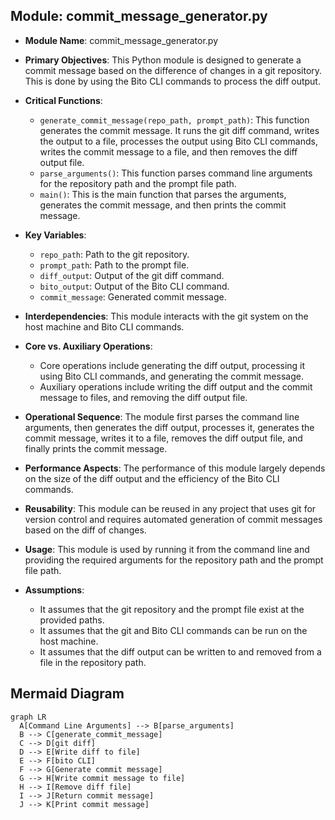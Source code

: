 ## Module: commit_message_generator.py
- **Module Name**: commit_message_generator.py

- **Primary Objectives**: This Python module is designed to generate a commit message based on the difference of changes in a git repository. This is done by using the Bito CLI commands to process the diff output.

- **Critical Functions**: 
    - `generate_commit_message(repo_path, prompt_path)`: This function generates the commit message. It runs the git diff command, writes the output to a file, processes the output using Bito CLI commands, writes the commit message to a file, and then removes the diff output file.
    - `parse_arguments()`: This function parses command line arguments for the repository path and the prompt file path.
    - `main()`: This is the main function that parses the arguments, generates the commit message, and then prints the commit message.

- **Key Variables**: 
    - `repo_path`: Path to the git repository.
    - `prompt_path`: Path to the prompt file.
    - `diff_output`: Output of the git diff command.
    - `bito_output`: Output of the Bito CLI command.
    - `commit_message`: Generated commit message.

- **Interdependencies**: This module interacts with the git system on the host machine and Bito CLI commands.

- **Core vs. Auxiliary Operations**: 
    - Core operations include generating the diff output, processing it using Bito CLI commands, and generating the commit message.
    - Auxiliary operations include writing the diff output and the commit message to files, and removing the diff output file.

- **Operational Sequence**: The module first parses the command line arguments, then generates the diff output, processes it, generates the commit message, writes it to a file, removes the diff output file, and finally prints the commit message.

- **Performance Aspects**: The performance of this module largely depends on the size of the diff output and the efficiency of the Bito CLI commands.

- **Reusability**: This module can be reused in any project that uses git for version control and requires automated generation of commit messages based on the diff of changes.

- **Usage**: This module is used by running it from the command line and providing the required arguments for the repository path and the prompt file path.

- **Assumptions**: 
    - It assumes that the git repository and the prompt file exist at the provided paths.
    - It assumes that the git and Bito CLI commands can be run on the host machine.
    - It assumes that the diff output can be written to and removed from a file in the repository path.
## Mermaid Diagram
```mermaid
graph LR
  A[Command Line Arguments] --> B[parse_arguments]
  B --> C[generate_commit_message]
  C --> D[git diff]
  D --> E[Write diff to file]
  E --> F[bito CLI]
  F --> G[Generate commit message]
  G --> H[Write commit message to file]
  H --> I[Remove diff file]
  I --> J[Return commit message]
  J --> K[Print commit message]
```
